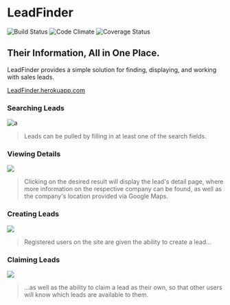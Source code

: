 # LeadFinder

![Build Status](https://codeship.com/projects/5efb7a20-9b6a-0133-58d8-2e4a8a945ddd/status?branch=master)
![Code Climate](https://codeclimate.com/github/tomfafard/lead_finder.png)
![Coverage Status](https://coveralls.io/repos/tomfafard/lead_finder/badge.png)

## Their Information, All in One Place.

LeadFinder provides a simple solution for finding, displaying, and working with sales leads.

[LeadFinder.herokuapp.com](http://leadfinder.herokuapp.com)

### Searching Leads
![a](http://i.imgur.com/rUIGqiO.png)

>Leads can be pulled by filling in at least one of the search fields.

### Viewing Details
![](http://i.imgur.com/5cHvy2W.jpg)

>Clicking on the desired result will display the lead's detail page, where more information on the respective company can be found, as well as the company's location provided via Google Maps.

### Creating Leads
![](http://i.imgur.com/r75nRbg.png)

>Registered users on the site are given the ability to create a lead...

### Claiming Leads
![](http://i.imgur.com/zh5UNVq.png)

>...as well as the ability to claim a lead as their own, so that other users will know which leads are available to them.
